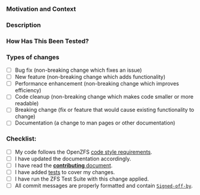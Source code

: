<!--- Please fill out the following template, which will help other contributors review your Pull Request. -->

<!--- Provide a general summary of your changes in the Title above -->

<!---
Documentation on ZFS Buildbot options can be found at
https://openzfs.github.io/openzfs-docs/Developer%20Resources/Buildbot%20Options.html
-->

### Motivation and Context
<!--- Why is this change required? What problem does it solve? -->
<!--- If it fixes an open issue, please link to the issue here. -->

### Description
<!--- Describe your changes in detail -->

### How Has This Been Tested?
<!--- Please describe in detail how you tested your changes. -->
<!--- Include details of your testing environment, and the tests you ran to -->
<!--- see how your change affects other areas of the code, etc. -->
<!--- If your change is a performance enhancement, please provide benchmarks here. -->
<!--- Please think about using the draft PR feature if appropriate -->

### Types of changes
<!--- What types of changes does your code introduce? Put an `x` in all the boxes that apply: -->
- [ ] Bug fix (non-breaking change which fixes an issue)
- [ ] New feature (non-breaking change which adds functionality)
- [ ] Performance enhancement (non-breaking change which improves efficiency)
- [ ] Code cleanup (non-breaking change which makes code smaller or more readable)
- [ ] Breaking change (fix or feature that would cause existing functionality to change)
- [ ] Documentation (a change to man pages or other documentation)

### Checklist:
<!--- Go over all the following points, and put an `x` in all the boxes that apply. -->
<!--- If you're unsure about any of these, don't hesitate to ask. We're here to help! -->
- [ ] My code follows the OpenZFS [code style requirements](https://github.com/openzfs/zfs/blob/master/.github/CONTRIBUTING.md#coding-conventions).
- [ ] I have updated the documentation accordingly.
- [ ] I have read the [**contributing** document](https://github.com/openzfs/zfs/blob/master/.github/CONTRIBUTING.md).
- [ ] I have added [tests](https://github.com/openzfs/zfs/tree/master/tests) to cover my changes.
- [ ] I have run the ZFS Test Suite with this change applied.
- [ ] All commit messages are properly formatted and contain [`Signed-off-by`](https://github.com/openzfs/zfs/blob/master/.github/CONTRIBUTING.md#signed-off-by).
